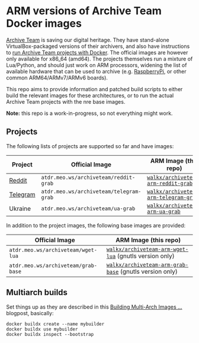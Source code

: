 # ARM versions of Archive Team Docker images

[Archive Team](https://wiki.archiveteam.org/) is saving our digital heritage.
They have stand-alone VirtualBox-packaged versions of their archivers, and
also have instructions to [run Archive Team projects with Docker](https://wiki.archiveteam.org/index.php/Running_Archive_Team_Projects_with_Docker).
The official images are however only available for x86_64 (amd64). The
projects themselves run a mixture of Lua/Python, and should just work
on ARM processors, widening the list of available hardware that can be used
to archive (e.g. [RaspberryPi](https://www.raspberrypi.org/), or other
common ARM64/ARMv7/ARMv6 boards).

This repo aims to provide information and patched build scripts to
either build the relevant images for these architectures, or to run
the actual Archive Team projects with the nre base images.

**Note:** this repo is a work-in-progress, so not everything might work.

## Projects

The following lists of projects are supported so far and have images:

| Project | Official Image | ARM Image (this repo) |
| ------- | -------------- | --------------------- |
| [Reddit](https://wiki.archiveteam.org/index.php/Reddit) | `atdr.meo.ws/archiveteam/reddit-grab` | [`walkx/archiveteam-arm-reddit-grab`](https://hub.docker.com/repository/docker/walkx/archiveteam-arm-reddit-grab) |
| [Telegram](https://wiki.archiveteam.org/index.php/Telegram) | `atdr.meo.ws/archiveteam/telegram-grab` | [`walkx/archiveteam-arm-telegram-grab`](https://hub.docker.com/repository/docker/walkx/archiveteam-arm-telegram-grab) |
| Ukraine | `atdr.meo.ws/archiveteam/ua-grab` | [`walkx/archiveteam-arm-ua-grab`](https://hub.docker.com/repository/docker/walkx/archiveteam-arm-ua-grab) |


In addition to the project images, the following base images are provided:

| Official Image | ARM Image (this repo) |
| -------------- | --------------------- |
| `atdr.meo.ws/archiveteam/wget-lua` | [`walkx/archiveteam-arm-wget-lua`](https://hub.docker.com/repository/docker/walkx/archiveteam-arm-wget-lua) (gnutls version only) |
| `atdr.meo.ws/archiveteam/grab-base` | [`walkx/archiveteam-arm-grab-base`](https://hub.docker.com/repository/docker/walkx/archiveteam-arm-grab-base) (gnutls version only) |

## Multiarch builds

Set things up as they are described in this [Building Multi-Arch Images ...](https://www.docker.com/blog/multi-arch-images/)
blogpost, basically:

```shell
docker buildx create --name mybuilder
docker buildx use mybuilder
docker buildx inspect --bootstrap
```
